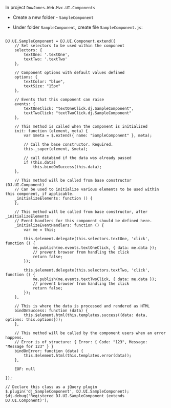﻿In project `DowJones.Web.Mvc.UI.Components`

* Create a new folder - `SampleComponent`

* Under folder `SampleComponent`, create file `SampleComponent.js`:

<pre><code>
DJ.UI.SampleComponent = DJ.UI.Component.extend({
    // Set selectors to be used within the component
    selectors: {
        textOne: '.textOne',
        textTwo: '.textTwo'
    },
        
    // Component options with default values defined
    options: {
        textColor: "blue",
        textSize: "15px"
    },
        
    // Events that this component can raise
    events: {
        textOneClick: "textOneClick.dj.SampleComponent",
        textTwoClick: "textTwoClick.dj.SampleComponent"
    },

    // This method is called when the component is initialized
    init: function (element, meta) {
        var $meta = $.extend({ name: "SampleComponent" }, meta);

        // Call the base constructor. Required.
        this._super(element, $meta);

        // call databind if the data was already passed
        if (this.data)
            this.bindOnSuccess(this.data);
    },

    // This method will be called from base constructor (DJ.UI.Component)
    // Can be used to initialize various elements to be used within this component, if applicable.
    _initializeElements: function () {
    },

    // This method will be called from base constructor, after _initializeElements
    // Event handlers for this component should be defined here.
    _initializeEventHandlers: function () {
        var me = this;

        this.$element.delegate(this.selectors.textOne, 'click', function () {
            me.publish(me.events.textOneClick, { data: me.data });
            // prevent browser from handling the click
            return false;
        });

        this.$element.delegate(this.selectors.textTwo, 'click', function () {
            me.publish(me.events.textTwoClick, { data: me.data });
            // prevent browser from handling the click
            return false;
        });
    },

    // This is where the data is processed and rendered as HTML
    bindOnSuccess: function (data) {
        this.$element.html(this.templates.success({data: data, options: this.options}));
    },

    // This method will be called by the component users when an error happens.
    // Error is of structure: { Error: { Code: "123", Message: "Message for 123" } }
    bindOnError: function (data) {
        this.$element.html(this.templates.error(data));
    },

    EOF: null

});

// Declare this class as a jQuery plugin
$.plugin('dj_SampleComponent', DJ.UI.SampleComponent);
$dj.debug('Registered DJ.UI.SampleComponent (extends DJ.UI.Component)');
</code></pre>